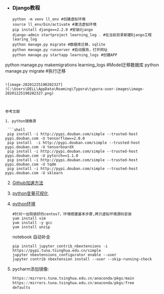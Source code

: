 + ### Django教程

  ```shell
  python -m venv ll_env #创建虚拟环境
  source ll_env/bin/activate #激活虚拟环境
  pip install django==2.2.0 #安装django
  django-admin startproject learning_log . #在当前目录新建Django工程learing_log
  python manage.py migrate #数据库迁移，sqlite
  python manage.py runserver #启动服务，打开网址
  python manage.py startapp learning_logs #创建APP
python manage.py makemigrations learning_logs #Model迁移数据库
  python manage.py migrate #执行迁移
  
  
  ```
  
  ![image-20201225190202327](C:\Users\DELL\AppData\Roaming\Typora\typora-user-images\image-20201225190202327.png)



参考文献

1. python镜像源

   ```shell
   pip install -i http://pypi.douban.com/simple --trusted-host pypi.douban.com -U tensorflow==2.0.0
   pip install  -i http://pypi.douban.com/simple --trusted-host pypi.douban.com -U tensorboardX
   pip install -i http://pypi.douban.com/simple --trusted-host pypi.douban.com -U pytorch==1.1.0
   pip install -i http://pypi.douban.com/simple --trusted-host pypi.douban.com -U tqdm
   pip install -i http://pypi.douban.com/simple --trusted-host pypi.douban.com -U sklearn
   ```

2. [Github加速方法](https://www.tianqiweiqi.com/github-open.html)

2. [python变量可视化]( http://pythontutor.com/live.html#mode=edit)

4. [python环境](https://www.jianshu.com/p/e191f9dc1186)

   ```shell
   #针对一台刚装好的centos7，环境搭建基本步骤,拷贝虚拟环境源码安装
   yum install vim
   yum install -y gcc
   yum install unzip
   ```

   notebook 自动补全

   ```shell
   pip install jupyter_contrib_nbextensions -i https://pypi.tuna.tsinghua.edu.cn/simple
   jupyter nbextensions_configurator enable --user
   jupyter contrib nbextension install --user --skip-running-check 
   ```

5. pycharm添加镜像:

   ```python
   https://mirrors.tuna.tsinghua.edu.cn/anaconda/pkgs/main
   https://mirrors.tuna.tsinghua.edu.cn/anaconda/pkgs/free
   defaults
   ```

   

